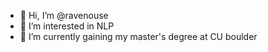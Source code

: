 - 👋 Hi, I’m @ravenouse
- 👀 I’m interested in NLP
- 🌱 I’m currently gaining my master's degree at CU boulder


<!---
ravenouse/ravenouse is a ✨ special ✨ repository because its `README.md` (this file) appears on your GitHub profile.
You can click the Preview link to take a look at your changes.
--->
